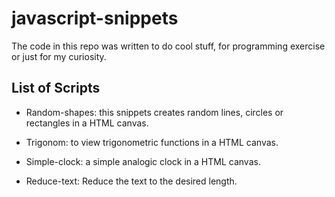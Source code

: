 # javascript-snippets
The code in this repo was written to do cool stuff, for programming exercise or just for my curiosity.

## List of Scripts

- Random-shapes: this snippets creates random lines, circles or rectangles in a HTML canvas.

- Trigonom: to view trigonometric functions in a HTML canvas.

- Simple-clock: a simple analogic clock in a HTML canvas.

- Reduce-text: Reduce the text to the desired length.